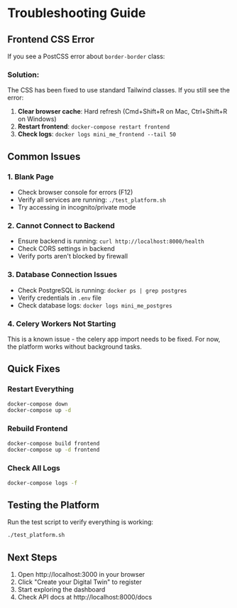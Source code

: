 # Troubleshooting Guide

## Frontend CSS Error

If you see a PostCSS error about `border-border` class:

### Solution:
The CSS has been fixed to use standard Tailwind classes. If you still see the error:

1. **Clear browser cache**: Hard refresh (Cmd+Shift+R on Mac, Ctrl+Shift+R on Windows)
2. **Restart frontend**: `docker-compose restart frontend`
3. **Check logs**: `docker logs mini_me_frontend --tail 50`

## Common Issues

### 1. Blank Page
- Check browser console for errors (F12)
- Verify all services are running: `./test_platform.sh`
- Try accessing in incognito/private mode

### 2. Cannot Connect to Backend
- Ensure backend is running: `curl http://localhost:8000/health`
- Check CORS settings in backend
- Verify ports aren't blocked by firewall

### 3. Database Connection Issues
- Check PostgreSQL is running: `docker ps | grep postgres`
- Verify credentials in `.env` file
- Check database logs: `docker logs mini_me_postgres`

### 4. Celery Workers Not Starting
This is a known issue - the celery app import needs to be fixed. For now, the platform works without background tasks.

## Quick Fixes

### Restart Everything
```bash
docker-compose down
docker-compose up -d
```

### Rebuild Frontend
```bash
docker-compose build frontend
docker-compose up -d frontend
```

### Check All Logs
```bash
docker-compose logs -f
```

## Testing the Platform

Run the test script to verify everything is working:
```bash
./test_platform.sh
```

## Next Steps

1. Open http://localhost:3000 in your browser
2. Click "Create your Digital Twin" to register
3. Start exploring the dashboard
4. Check API docs at http://localhost:8000/docs